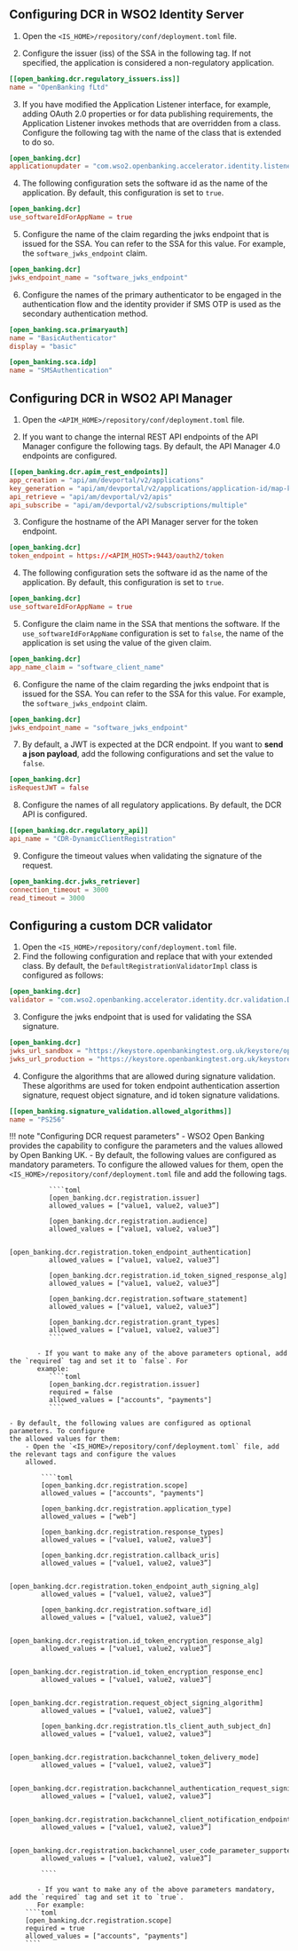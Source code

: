 ## Configuring DCR in WSO2 Identity Server

1. Open the `<IS_HOME>/repository/conf/deployment.toml` file.

2. Configure the issuer (iss) of the SSA in the following tag. If not specified, the application is considered 
a non-regulatory application.
``` toml
[[open_banking.dcr.regulatory_issuers.iss]]
name = "OpenBanking fLtd"
```

3. If you have modified the Application Listener interface, for example, adding OAuth 2.0 properties or for data 
publishing requirements, the Application Listener invokes methods that are overridden from a class. Configure the following 
tag with the name of the class that is extended to do so.
``` toml
[open_banking.dcr]
applicationupdater = "com.wso2.openbanking.accelerator.identity.listener.application.ApplicationUpdaterImpl"
```

4. The following configuration sets the software id as the name of the application. By default, this configuration is
set to `true`.
``` toml
[open_banking.dcr]
use_softwareIdForAppName = true
```

5. Configure the name of the claim regarding the jwks endpoint that is issued for the SSA. You can refer to the SSA for 
this value. For example, the `software_jwks_endpoint` claim.
``` toml
[open_banking.dcr] 
jwks_endpoint_name = "software_jwks_endpoint" 
```

6. Configure the names of the primary authenticator to be engaged in the authentication flow and the identity provider 
if SMS OTP is used as the secondary authentication method.
``` toml
[open_banking.sca.primaryauth]
name = "BasicAuthenticator"
display = "basic"

[open_banking.sca.idp]
name = "SMSAuthentication"
```

## Configuring DCR in WSO2 API Manager

1. Open the `<APIM_HOME>/repository/conf/deployment.toml` file.

2. If you want to change the internal REST API endpoints of the API Manager configure the following tags. By default, 
the API Manager 4.0 endpoints are configured.
``` toml
[[open_banking.dcr.apim_rest_endpoints]]
app_creation = "api/am/devportal/v2/applications"
key_generation = "api/am/devportal/v2/applications/application-id/map-keys"
api_retrieve = "api/am/devportal/v2/apis"
api_subscribe = "api/am/devportal/v2/subscriptions/multiple"
```

3. Configure the hostname of the API Manager server for the token endpoint.
``` toml
[open_banking.dcr]
token_endpoint = https://<APIM_HOST>:9443/oauth2/token
```   

4. The following configuration sets the software id as the name of the application. By default, this configuration is 
set to `true`.
```toml
[open_banking.dcr]
use_softwareIdForAppName = true
```

5. Configure the claim name in the SSA that mentions the software. If the `use_softwareIdForAppName` configuration is 
set to `false`, the name of the application is set using the value of the given claim.
```toml
[open_banking.dcr]
app_name_claim = "software_client_name"
```

6. Configure the name of the claim regarding the jwks endpoint that is issued for the SSA. You can refer to the SSA 
for this value. For example, the `software_jwks_endpoint` claim.
``` toml
[open_banking.dcr]
jwks_endpoint_name = "software_jwks_endpoint"
```

7. By default, a JWT is expected at the DCR endpoint. If you want to **send a json payload**, add the following 
configurations and set the value to `false`.
``` toml
[open_banking.dcr]
isRequestJWT = false
```

8. Configure the names of all regulatory applications. By default, the DCR API is configured.   
``` toml
[[open_banking.dcr.regulatory_api]]
api_name = "CDR-DynamicClientRegistration"
```

9. Configure the timeout values when validating the signature of the request.
``` toml
[open_banking.dcr.jwks_retriever]
connection_timeout = 3000
read_timeout = 3000
```

## Configuring a custom DCR validator

1. Open the `<IS_HOME>/repository/conf/deployment.toml` file.
2. Find the following configuration and replace that with your extended class. By default, the 
`DefaultRegistrationValidatorImpl` class is configured as follows: 
````toml
[open_banking.dcr]
validator = "com.wso2.openbanking.accelerator.identity.dcr.validation.DefaultRegistrationValidatorImpl"
````
3. Configure the jwks endpoint that is used for validating the SSA signature. 
```toml
[open_banking.dcr]
jwks_url_sandbox = "https://keystore.openbankingtest.org.uk/keystore/openbanking.jwks"
jwks_url_production = "https://keystore.openbankingtest.org.uk/keystore/openbanking.jwks"
```       
4. Configure the algorithms that are allowed during signature validation. These algorithms are used for token endpoint 
authentication assertion signature, request object signature, and id token signature validations.
```toml
[[open_banking.signature_validation.allowed_algorithms]]
name = "PS256"
```

!!! note "Configuring DCR request parameters" 
    - WSO2 Open Banking provides the capability to configure the parameters and the values allowed by Open Banking UK.
        - By default, the following values are configured as mandatory parameters. To configure 
        the allowed values for them, open the `<IS_HOME>/repository/conf/deployment.toml` file and add the following 
        tags.
            
              ````toml
              [open_banking.dcr.registration.issuer] 
              allowed_values = ["value1, value2, value3”]
               
              [open_banking.dcr.registration.audience] 
              allowed_values = ["value1, value2, value3”]
              
              [open_banking.dcr.registration.token_endpoint_authentication] 
              allowed_values = ["value1, value2, value3”]
              
              [open_banking.dcr.registration.id_token_signed_response_alg] 
              allowed_values = ["value1, value2, value3”]
              
              [open_banking.dcr.registration.software_statement] 
              allowed_values = ["value1, value2, value3”]
              
              [open_banking.dcr.registration.grant_types] 
              allowed_values = ["value1, value2, value3”]
              ````
      
           - If you want to make any of the above parameters optional, add the `required` tag and set it to `false`. For 
           example:
              ````toml
              [open_banking.dcr.registration.issuer]
              required = false
              allowed_values = ["accounts", "payments"]
              ````
              
    - By default, the following values are configured as optional parameters. To configure 
    the allowed values for them:
        - Open the `<IS_HOME>/repository/conf/deployment.toml` file, add the relevant tags and configure the values 
        allowed.
         
            ````toml
            [open_banking.dcr.registration.scope]
            allowed_values = ["accounts", "payments"]
            
            [open_banking.dcr.registration.application_type] 
            allowed_values = ["web"]
            
            [open_banking.dcr.registration.response_types]  
            allowed_values = ["value1, value2, value3”]
            
            [open_banking.dcr.registration.callback_uris]  
            allowed_values = ["value1, value2, value3”]
            
            [open_banking.dcr.registration.token_endpoint_auth_signing_alg] 
            allowed_values = ["value1, value2, value3”]
            
            [open_banking.dcr.registration.software_id] 
            allowed_values = ["value1, value2, value3”]
            
            [open_banking.dcr.registration.id_token_encryption_response_alg] 
            allowed_values = ["value1, value2, value3”]
            
            [open_banking.dcr.registration.id_token_encryption_response_enc] 
            allowed_values = ["value1, value2, value3”]
            
            [open_banking.dcr.registration.request_object_signing_algorithm] 
            allowed_values = ["value1, value2, value3”]
            
            [open_banking.dcr.registration.tls_client_auth_subject_dn] 
            allowed_values = ["value1, value2, value3”]
            
            [open_banking.dcr.registration.backchannel_token_delivery_mode] 
            allowed_values = ["value1, value2, value3”]
            
            [open_banking.dcr.registration.backchannel_authentication_request_signing_alg] 
            allowed_values = ["value1, value2, value3”]
            
            [open_banking.dcr.registration.backchannel_client_notification_endpoint] 
            allowed_values = ["value1, value2, value3”]
            
            [open_banking.dcr.registration.backchannel_user_code_parameter_supported] 
            allowed_values = ["value1, value2, value3”]
     
            ```` 
        
           - If you want to make any of the above parameters mandatory, add the `required` tag and set it to `true`. 
           For example:
        ````toml
        [open_banking.dcr.registration.scope]
        required = true
        allowed_values = ["accounts", "payments"]
        ````
        